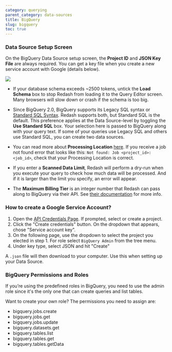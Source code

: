 ```yaml
---
category: querying
parent_category: data-sources
title: BigQuery
slug: bigquery
toc: true
---
```


### Data Source Setup Screen

On the BigQuery Data Source setup screen, the **Project ID** and **JSON Key
File** are always required. You can get a key file when you create a new service
account with Google (details below).

![](/assets/images/docs/gitbook/bigquery_mandatories.PNG)

- If your database schema exceeds \~2500 tokens, untick the **Load Schema** box
  to stop Redash from loading it to the Query Editor screen. Many browsers will
  slow down or crash if the schema is too big.

- Since BigQuery 2.0, BigQuery supports its Legacy SQL syntax or
  [Standard SQL Syntax](https://cloud.google.com/bigquery/docs/reference/standard-sql/migrating-from-legacy-sql).
  Redash supports both, but Standard SQL is the default. This preference applies
  at the Data Source-level by toggling the **Use Standard SQL** box. Your
  selection here is passed to BigQuery along with your query text. If some of
  your queries use Legacy SQL and others use Standard SQL, you can create two
  data sources.

- You can read more about **Processing Location**
  [here](https://cloud.google.com/bigquery/docs/locations). If you receive a job
  not found error that looks like this: `Not found: Job <project_id>:<job_id>`,
  check that your Processing Location is correct.

- If you enter a **Scanned Data Limit**, Redash will perform a dry-run when you
  execute your query to check how much data will be processed. And if it is
  larger than the limit you specify, an error will appear.

- The **Maximum Billing Tier** is an integer number that Redash can pass along
  to BigQuery via their API. See
  [their documentation](https://cloud.google.com/bigquery/docs/reference/rest/v2/Job#jobconfigurationquery)
  for more info.

### How to create a Google Service Account?

1. Open the
   [API Credentials Page](https://console.cloud.google.com/apis/credentials). If
   prompted, select or create a project.
2. Click the "Create credentials" button. On the dropdown that appears, chose
   "Service account key".
3. On the following page, use the dropdown to select the project you elected in
   step 1. For role select `BigQuery Admin` from the tree menu.
4. Under key type, select JSON and hit "Create"

A `.json` file will then download to your computer. Use this when setting up
your Data Source.

### BigQuery Permissions and Roles

If you’re using the predefined roles in BigQuery, you need to use the admin role
since it's the only one that can create queries and list tables.

Want to create your own role? The permissions you need to assign are:

- bigquery.jobs.create
- bigquery.jobs.get
- bigquery.jobs.update
- bigquery.datasets.get
- bigquery.tables.list
- bigquery.tables.get
- bigquery.tables.getData

###
